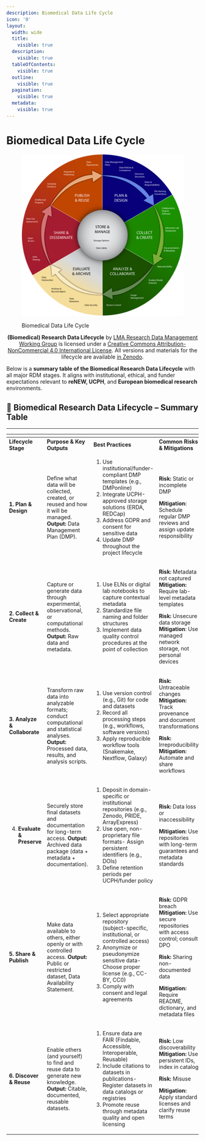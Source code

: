 ```yaml
---
description: Biomedical Data Life Cycle
icon: '0'
layout:
  width: wide
  title:
    visible: true
  description:
    visible: true
  tableOfContents:
    visible: true
  outline:
    visible: true
  pagination:
    visible: true
  metadata:
    visible: true
---
```


# Biomedical Data Life Cycle

<figure><img src="../.gitbook/assets/4 (2).png" alt=""><figcaption><p>Biomedical Data Life Cycle</p></figcaption></figure>

<p align="center"><strong>(Biomedical) Research Data Lifecycle</strong> by <a href="https://datamanagement.hms.harvard.edu/">LMA Research Data Management Working Group</a> is licensed under a <a href="http://creativecommons.org/licenses/by-nc/4.0/">Creative Commons Attribution-NonCommercial 4.0 International License</a>.  All versions and materials for the lifecycle are available <a href="https://doi.org/10.5281/zenodo.8075933">in Zenodo</a>.</p>

Below is a **summary table of the Biomedical Research Data Lifecycle** with all major RDM stages. It aligns with institutional, ethical, and funder expectations relevant to **reNEW, UCPH**, and **European biomedical research** environments.

## 🔄 **Biomedical Research Data Lifecycle – Summary Table**

***

<table data-header-hidden><thead><tr><th width="146"></th><th width="215"></th><th width="277"></th><th></th></tr></thead><tbody><tr><td><strong>Lifecycle Stage</strong></td><td><strong>Purpose &#x26; Key Outputs</strong></td><td><strong>Best Practices</strong> </td><td><strong>Common Risks &#x26; Mitigations</strong></td></tr><tr><td><strong>1. Plan &#x26; Design</strong></td><td>Define what data will be collected, created, or reused and how it will be managed. <strong>Output:</strong> Data Management Plan (DMP).</td><td><ol><li>Use institutional/funder-compliant DMP templates (e.g., DMPonline)</li><li>Integrate UCPH-approved storage solutions (ERDA, REDCap)</li><li>Address GDPR and consent for sensitive data</li><li>Update DMP throughout the project lifecycle</li></ol></td><td><p><strong>Risk:</strong> Static or incomplete DMP </p><p><strong>Mitigation:</strong> Schedule regular DMP reviews and assign update responsibility</p></td></tr><tr><td><strong>2. Collect &#x26; Create</strong></td><td>Capture or generate data through experimental, observational, or computational methods. <strong>Output:</strong> Raw data and metadata.</td><td><ol><li>Use ELNs or digital lab notebooks to capture contextual metadata</li><li>Standardize file naming and folder structures</li><li>Implement data quality control procedures at the point of collection</li></ol></td><td><p><strong>Risk:</strong> Metadata not captured <strong>Mitigation:</strong> Require lab-level metadata templates</p><p><strong>Risk:</strong> Unsecure data storage <strong>Mitigation</strong>: Use managed network storage, not personal devices</p></td></tr><tr><td><strong>3. Analyze &#x26; Collaborate</strong> </td><td>Transform raw data into analyzable formats; conduct computational and statistical analyses. <strong>Output:</strong> Processed data, results, and analysis scripts.</td><td><ol><li>Use version control (e.g., Git) for code and datasets</li><li>Record all processing steps (e.g., workflows, software versions)</li><li>Apply reproducible workflow tools (Snakemake, Nextflow, Galaxy)</li></ol></td><td><p><strong>Risk:</strong> Untraceable changes <strong>Mitigation:</strong> Track provenance and document transformations</p><p><strong>Risk:</strong> Irreproducibility <strong>Mitigation:</strong> Automate and share workflows</p></td></tr><tr><td><ol start="4"><li><strong>Evaluate &#x26; Preserve</strong></li></ol></td><td>Securely store final datasets and documentation for long-term access. <strong>Output:</strong> Archived data package (data + metadata + documentation).</td><td><ol><li>Deposit in domain-specific or institutional repositories (e.g., Zenodo, PRIDE, ArrayExpress)</li><li>Use open, non-proprietary file formats- Assign persistent identifiers (e.g., DOIs)</li><li>Define retention periods per UCPH/funder policy</li></ol></td><td><p><strong>Risk:</strong> Data loss or inaccessibility </p><p><strong>Mitigation:</strong> Use repositories with long-term guarantees and metadata standards</p></td></tr><tr><td><strong>5. Share &#x26; Publish</strong></td><td>Make data available to others, either openly or with controlled access. <strong>Output:</strong> Public or restricted dataset, Data Availability Statement.</td><td><ol><li>Select appropriate repository (subject-specific, institutional, or controlled access)</li><li>Anonymize or pseudonymize sensitive data- Choose proper license (e.g., CC-BY, CC0)</li><li>Comply with consent and legal agreements</li></ol></td><td><p><strong>Risk:</strong> GDPR breach <strong>Mitigation:</strong> Use secure repositories with access control; consult DPO</p><p><strong>Risk:</strong> Sharing non-documented data </p><p><strong>Mitigation:</strong> Require README, dictionary, and metadata files</p></td></tr><tr><td><strong>6. Discover &#x26; Reuse</strong></td><td>Enable others (and yourself) to find and reuse data to generate new knowledge. <strong>Output:</strong> Citable, documented, reusable datasets.</td><td><ol><li>Ensure data are FAIR (Findable, Accessible, Interoperable, Reusable)</li><li> Include citations to datasets in publications- Register datasets in data catalogs or registries</li><li>Promote reuse through metadata quality and open licensing</li></ol></td><td><p><strong>Risk:</strong> Low discoverability <strong>Mitigation:</strong> Use persistent IDs, index in catalog</p><p><strong>Risk:</strong> Misuse </p><p><strong>Mitigation:</strong> Apply standard licenses and clarify reuse terms</p></td></tr></tbody></table>

